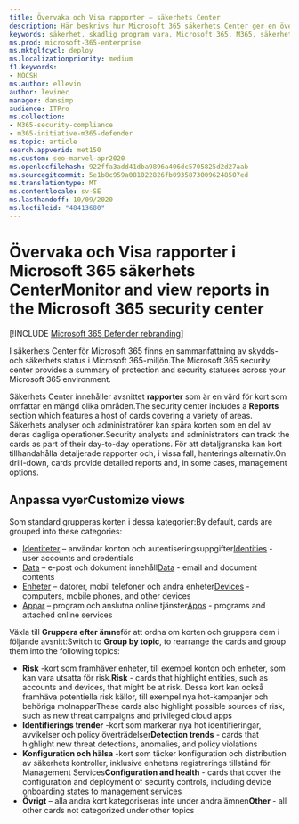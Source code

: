 ```yaml
---
title: Övervaka och Visa rapporter – säkerhets Center
description: Här beskrivs hur Microsoft 365 säkerhets Center ger en översikt över skydds-och säkerhets status.
keywords: säkerhet, skadlig program vara, Microsoft 365, M365, säkerhets Center, övervaka, rapport, status
ms.prod: microsoft-365-enterprise
ms.mktglfcycl: deploy
ms.localizationpriority: medium
f1.keywords:
- NOCSH
ms.author: ellevin
author: levinec
manager: dansimp
audience: ITPro
ms.collection:
- M365-security-compliance
- m365-initiative-m365-defender
ms.topic: article
search.appverid: met150
ms.custom: seo-marvel-apr2020
ms.openlocfilehash: 922ffa3add41dba9896a406dc5705825d2d27aab
ms.sourcegitcommit: 5e1b8c959a081022826fb09358730096248507ed
ms.translationtype: MT
ms.contentlocale: sv-SE
ms.lasthandoff: 10/09/2020
ms.locfileid: "48413680"
---
```

# <a name="monitor-and-view-reports-in-the-microsoft-365-security-center"></a><span data-ttu-id="3c6a6-104">Övervaka och Visa rapporter i Microsoft 365 säkerhets Center</span><span class="sxs-lookup"><span data-stu-id="3c6a6-104">Monitor and view reports in the Microsoft 365 security center</span></span>

[!INCLUDE [Microsoft 365 Defender rebranding](../includes/microsoft-defender.md)]


<span data-ttu-id="3c6a6-105">I säkerhets Center för Microsoft 365 finns en sammanfattning av skydds-och säkerhets status i Microsoft 365-miljön.</span><span class="sxs-lookup"><span data-stu-id="3c6a6-105">The Microsoft 365 security center provides a summary of protection and security statuses across your Microsoft 365 environment.</span></span>

<span data-ttu-id="3c6a6-106">Säkerhets Center innehåller avsnittet **rapporter** som är en värd för kort som omfattar en mängd olika områden.</span><span class="sxs-lookup"><span data-stu-id="3c6a6-106">The security center includes a **Reports** section which features a host of cards covering a variety of areas.</span></span> <span data-ttu-id="3c6a6-107">Säkerhets analyser och administratörer kan spåra korten som en del av deras dagliga operationer.</span><span class="sxs-lookup"><span data-stu-id="3c6a6-107">Security analysts and administrators can track the cards as part of their day-to-day operations.</span></span> <span data-ttu-id="3c6a6-108">För att detaljgranska kan kort tillhandahålla detaljerade rapporter och, i vissa fall, hanterings alternativ.</span><span class="sxs-lookup"><span data-stu-id="3c6a6-108">On drill-down, cards provide detailed reports and, in some cases, management options.</span></span>

## <a name="customize-views"></a><span data-ttu-id="3c6a6-109">Anpassa vyer</span><span class="sxs-lookup"><span data-stu-id="3c6a6-109">Customize views</span></span>

<span data-ttu-id="3c6a6-110">Som standard grupperas korten i dessa kategorier:</span><span class="sxs-lookup"><span data-stu-id="3c6a6-110">By default, cards are grouped into these categories:</span></span>
  
* <span data-ttu-id="3c6a6-111">[Identiteter](monitor-and-report-identities.md) – användar konton och autentiseringsuppgifter</span><span class="sxs-lookup"><span data-stu-id="3c6a6-111">[Identities](monitor-and-report-identities.md) - user accounts and credentials</span></span>
* <span data-ttu-id="3c6a6-112">[Data](monitor-data.md) – e-post och dokument innehåll</span><span class="sxs-lookup"><span data-stu-id="3c6a6-112">[Data](monitor-data.md) - email and document contents</span></span>
* <span data-ttu-id="3c6a6-113">[Enheter](monitor-devices.md) – datorer, mobil telefoner och andra enheter</span><span class="sxs-lookup"><span data-stu-id="3c6a6-113">[Devices](monitor-devices.md) - computers, mobile phones, and other devices</span></span>
* <span data-ttu-id="3c6a6-114">[Appar](monitor-apps.md) – program och anslutna online tjänster</span><span class="sxs-lookup"><span data-stu-id="3c6a6-114">[Apps](monitor-apps.md) - programs and attached online services</span></span>

<span data-ttu-id="3c6a6-115">Växla till **Gruppera efter ämne**för att ordna om korten och gruppera dem i följande avsnitt:</span><span class="sxs-lookup"><span data-stu-id="3c6a6-115">Switch to **Group by topic**, to rearrange the cards and group them into the following topics:</span></span>

* <span data-ttu-id="3c6a6-116">**Risk** -kort som framhäver enheter, till exempel konton och enheter, som kan vara utsatta för risk.</span><span class="sxs-lookup"><span data-stu-id="3c6a6-116">**Risk** - cards that highlight entities, such as accounts and devices, that might be at risk.</span></span> <span data-ttu-id="3c6a6-117">Dessa kort kan också framhäva potentiella risk källor, till exempel nya hot-kampanjer och behöriga molnappar</span><span class="sxs-lookup"><span data-stu-id="3c6a6-117">These cards also highlight possible sources of risk, such as new threat campaigns and privileged cloud apps</span></span>  
* <span data-ttu-id="3c6a6-118">**Identifierings trender** -kort som markerar nya hot identifieringar, avvikelser och policy överträdelser</span><span class="sxs-lookup"><span data-stu-id="3c6a6-118">**Detection trends** - cards that highlight new threat detections, anomalies, and policy violations</span></span>
* <span data-ttu-id="3c6a6-119">**Konfiguration och hälsa** -kort som täcker konfiguration och distribution av säkerhets kontroller, inklusive enhetens registrerings tillstånd för Management Services</span><span class="sxs-lookup"><span data-stu-id="3c6a6-119">**Configuration and health** - cards that cover the configuration and deployment of security controls, including device onboarding states to management services</span></span>
* <span data-ttu-id="3c6a6-120">**Övrigt** – alla andra kort kategoriseras inte under andra ämnen</span><span class="sxs-lookup"><span data-stu-id="3c6a6-120">**Other** - all other cards not categorized under other topics</span></span>
